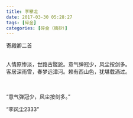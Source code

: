 ```yaml
---
title: 李攀龙
date: 2017-03-30 05:28:27
tags: [碎金]
categories: [碎金（摘抄）]
---
```


<p dir="ltr"  >寄殿卿二首<br /><br /></p> 


<p dir="ltr"  >人情原惨淡，世路古蹉跎。意气弹冠少，风尘按剑多。<br />客居深雨雪，春梦远漳河。赖有西山色，犹堪载酒过。<br /><br /><br /></p> 
<p dir="ltr"  >“意气弹冠少，风尘按剑多。”<br /></p> 
<p dir="ltr"  >“李风尘2333”</p>